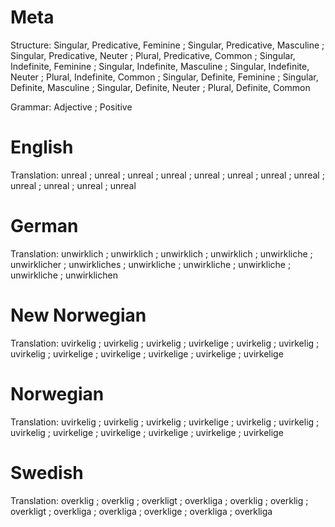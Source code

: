 Meta
====

Structure: Singular, Predicative, Feminine ; Singular, Predicative, Masculine ; Singular, Predicative, Neuter ; Plural, Predicative, Common ;
           Singular, Indefinite, Feminine  ; Singular, Indefinite, Masculine  ; Singular, Indefinite, Neuter  ; Plural, Indefinite, Common  ;
           Singular, Definite, Feminine    ; Singular, Definite, Masculine    ; Singular, Definite, Neuter    ; Plural, Definite, Common

Grammar:   Adjective ; Positive



English
=======

Translation: unreal ; unreal ; unreal ; unreal ;
             unreal ; unreal ; unreal ; unreal ;
             unreal ; unreal ; unreal ; unreal



German
======

Translation: unwirklich  ; unwirklich   ; unwirklich   ; unwirklich   ;
             unwirkliche ; unwirklicher ; unwirkliches ; unwirkliche  ;
             unwirkliche ; unwirkliche  ; unwirkliche  ; unwirklichen



New Norwegian
=============

Translation: uvirkelig  ; uvirkelig  ; uvirkelig  ; uvirkelige ;
             uvirkelig  ; uvirkelig  ; uvirkelig  ; uvirkelige ;
             uvirkelige ; uvirkelige ; uvirkelige ; uvirkelige



Norwegian
=========

Translation: uvirkelig  ; uvirkelig  ; uvirkelig  ; uvirkelige ;
             uvirkelig  ; uvirkelig  ; uvirkelig  ; uvirkelige ;
             uvirkelige ; uvirkelige ; uvirkelige ; uvirkelige



Swedish
=======

Translation: overklig  ; overklig  ; overkligt ; overkliga ;
             overklig  ; overklig  ; overkligt ; overkliga ;
             overkliga ; overklige ; overkliga ; overkliga
